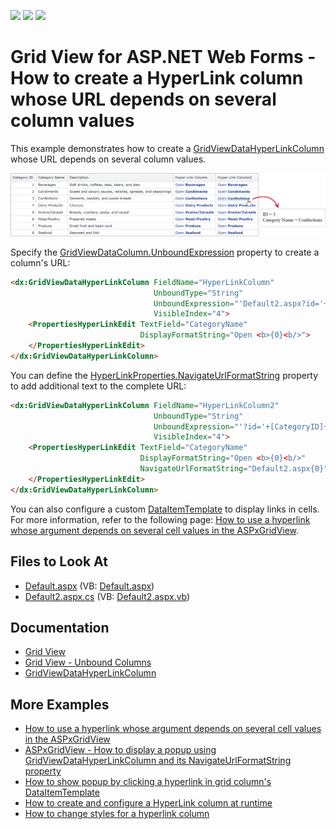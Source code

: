 <!-- default badges list -->
![](https://img.shields.io/endpoint?url=https://codecentral.devexpress.com/api/v1/VersionRange/128533696/22.1.4%2B)
[![](https://img.shields.io/badge/Open_in_DevExpress_Support_Center-FF7200?style=flat-square&logo=DevExpress&logoColor=white)](https://supportcenter.devexpress.com/ticket/details/T517626)
[![](https://img.shields.io/badge/📖_How_to_use_DevExpress_Examples-e9f6fc?style=flat-square)](https://docs.devexpress.com/GeneralInformation/403183)
<!-- default badges end -->

# Grid View for ASP.NET Web Forms - How to create a HyperLink column whose URL depends on several column values



This example demonstrates how to create a [GridViewDataHyperLinkColumn](https://docs.devexpress.com/AspNet/DevExpress.Web.GridViewDataHyperLinkColumn?p=netframework) whose URL depends on several column values. 

![Grid columns that contain hyperlinks.](images/grid-hyperlinks.png)

Specify the [GridViewDataColumn.UnboundExpression](https://docs.devexpress.com/AspNet/DevExpress.Web.GridViewDataColumn.UnboundExpression) property to create a column's URL:


```aspx
<dx:GridViewDataHyperLinkColumn FieldName="HyperLinkColumn" 
                                UnboundType="String"
                                UnboundExpression="'Default2.aspx?id='+[CategoryID]+'&name='+[CategoryName]" 
                                VisibleIndex="4">
    <PropertiesHyperLinkEdit TextField="CategoryName" 
                             DisplayFormatString="Open <b>{0}<b/>">
    </PropertiesHyperLinkEdit>
</dx:GridViewDataHyperLinkColumn>
```

You can define the [HyperLinkProperties.NavigateUrlFormatString](https://docs.devexpress.com/AspNet/DevExpress.Web.HyperLinkProperties.NavigateUrlFormatString) property to add additional text to the complete URL:


```aspx
<dx:GridViewDataHyperLinkColumn FieldName="HyperLinkColumn2" 
                                UnboundType="String"
                                UnboundExpression="'?id='+[CategoryID]+'&name='+[CategoryName]" 
                                VisibleIndex="4">
    <PropertiesHyperLinkEdit TextField="CategoryName" 
                             DisplayFormatString="Open <b>{0}<b/>" 
                             NavigateUrlFormatString="Default2.aspx{0}">
    </PropertiesHyperLinkEdit>
</dx:GridViewDataHyperLinkColumn>
```

You can also configure a custom [DataItemTemplate](https://docs.devexpress.com/AspNet/DevExpress.Web.GridViewDataColumn.DataItemTemplate) to display links in cells. For more information, refer to the following page: [How to use a hyperlink whose argument depends on several cell values in the ASPxGridView](https://github.com/DevExpress-Examples/how-to-use-a-hyperlink-whose-argument-depends-on-several-cell-values-in-the-aspxgridview-e993).

## Files to Look At

* [Default.aspx](./CS/Solution/Default.aspx) (VB: [Default.aspx](./VB/Solution/Default.aspx))
* [Default2.aspx.cs](./CS/Solution/Default2.aspx.cs) (VB: [Default2.aspx.vb](./VB/Solution/Default2.aspx.vb))

## Documentation

* [Grid View](https://docs.devexpress.com/AspNet/5823/components/grid-view)
* [Grid View - Unbound Columns](https://docs.devexpress.com/AspNet/114140/components/card-view/concepts/data-representation-basics/columns/unbound-columns?p=netframework)
* [GridViewDataHyperLinkColumn](https://docs.devexpress.com/AspNet/DevExpress.Web.GridViewDataHyperLinkColumn?p=netframework)

## More Examples

* [How to use a hyperlink whose argument depends on several cell values in the ASPxGridView](https://github.com/DevExpress-Examples/how-to-use-a-hyperlink-whose-argument-depends-on-several-cell-values-in-the-aspxgridview-e993)
* [ASPxGridView - How to display a popup using GridViewDataHyperLinkColumn and its NavigateUrlFormatString property](https://github.com/DevExpress-Examples/aspxgridview-how-to-display-a-popup-using-gridviewdatahyperlinkcolumn-and-its-navigateurlfor-e2193)
* [How to show popup by clicking a hyperlink in grid column's DataItemTemplate](https://github.com/DevExpress-Examples/how-to-show-popup-by-clicking-a-hyperlink-in-grid-columns-dataitemtemplate-e2270)
* [How to create and configure a HyperLink column at runtime](https://github.com/DevExpress-Examples/how-to-create-and-configure-a-hyperlink-column-at-runtime-e308)
* [How to change styles for a hyperlink column](https://github.com/DevExpress-Examples/how-to-change-styles-for-a-hyperlink-column-e2661)
